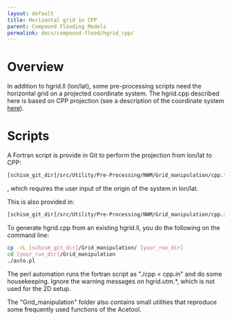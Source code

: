 ```yaml
---
layout: default
title: Horizontal grid in CPP
parent: Compound Flooding Models
permalink: docs/compound-flood/hgrid_cpp/
---
```


# Overview
In addition to hgrid.ll (lon/lat), some pre-processing scripts need the horizontal grid on a projected coordinate system.
The hgrid.cpp described here is based on CPP projection (see a description of the coordinate system <a href="https://www.xmswiki.com/wiki/CPP_Coordinate_System">here</a>).

# Scripts
A Fortran script is provide in Git to perform the projection from lon/lat to CPP:
```bash
[schism_git_dir]/src/Utility/Pre-Processing/NWM/Grid_manipulation/cpp.f90
```
, which requires the user input of the origin of the system in lon/lat.

This is also provided in:
```bash
[schism_git_dir]/src/Utility/Pre-Processing/NWM/Grid_manipulation/cpp.in
```
To generate hgrid.cpp from an existing hgrid.ll, you do the following on the command line:
```bash
cp -rL [schism_git_dir]/Grid_manipulation/ [your_run_dir]
cd [your_run_dir]/Grid_manipulation
./auto.pl
```
The perl automation runs the fortran script as "./cpp < cpp.in" and do some housekeeping.
Ignore the warning messages on hgrid.utm.\*, which is not used for the 2D setup.

The "Grid_manipulation" folder also contains small utilities that reproduce some frequently used functions of the Acetool.
